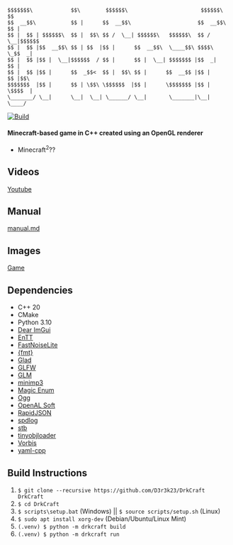 ```
$$$$$$$\            $$\        $$$$$$\                       $$$$$$\    $$
$$  __$$\           $$ |      $$  __$$\                     $$  __$$\   $$ |
$$ |  $$ | $$$$$$\  $$ |  $$\ $$ /  \__| $$$$$$\   $$$$$$\  $$ /  \__|$$$$$$
$$ |  $$ |$$  __$$\ $$ | $$  |$$ |      $$  __$$\  \____$$\ $$$$\     \_$$  _|
$$ |  $$ |$$ |  \__|$$$$$$  / $$ |      $$ |  \__| $$$$$$$ |$$  _|      $$ |
$$ |  $$ |$$ |      $$  _$$<  $$ |  $$\ $$ |      $$  __$$ |$$ |        $$ |$$\
$$$$$$$  |$$ |      $$ | \$$\ \$$$$$$  |$$ |      \$$$$$$$ |$$ |        \$$$$  |
\_______/ \__|      \__|  \__| \______/ \__|       \_______|\__|         \____/
```

[![Build](https://github.com/D3r3k23/DrkCraft/actions/workflows/build.yaml/badge.svg)](https://github.com/D3r3k23/DrkCraft/actions/workflows/build.yaml)

#### Minecraft-based game in C++ created using an OpenGL renderer

* Minecraft<sup>2</sup>??

## Videos
[Youtube](https://www.youtube.com/playlist?list=PLD41ILT9lDJa0fnwzflIxxq_wivyyBtYb)

## Manual
[manual.md](doc/manual.md)

## Images
[Game](media/game.png)

## Dependencies
* C++ 20
* CMake
* Python 3.10
* [Dear ImGui](https://github.com/ocornut/imgui)
* [EnTT](https://github.com/skypjack/entt)
* [FastNoiseLite](https://github.com/Auburn/FastNoiseLite)
* [{fmt}](https://github.com/fmtlib/fmt)
* [Glad](https://github.com/Dav1dde/glad)
* [GLFW](https://github.com/glfw/glfw)
* [GLM](https://github.com/g-truc/glm)
* [minimp3](https://github.com/lieff/minimp3)
* [Magic Enum](https://github.com/Neargye/magic_enum)
* [Ogg](https://gitlab.xiph.org/xiph/ogg)
* [OpenAL Soft](https://github.com/kcat/openal-soft)
* [RapidJSON](https://github.com/Tencent/rapidjson)
* [spdlog](https://github.com/gabime/spdlog)
* [stb](https://github.com/nothings/stb)
* [tinyobjloader](https://github.com/tinyobjloader/tinyobjloader)
* [Vorbis](https://github.com/xiph/vorbis)
* [yaml-cpp](https://github.com/jbeder/yaml-cpp)

## Build Instructions
1. `$ git clone --recursive https://github.com/D3r3k23/DrkCraft DrkCraft`
2. `$ cd DrkCraft`
3. `$ scripts\setup.bat` (Windows) || `$ source scripts/setup.sh` (Linux)
4. `$ sudo apt install xorg-dev` (Debian/Ubuntu/Linux Mint)
5. `(.venv) $ python -m drkcraft build`
6. `(.venv) $ python -m drkcraft run`
